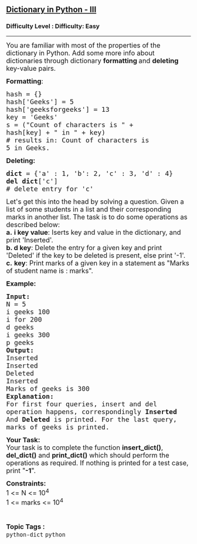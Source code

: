 <h2><a href="https://www.geeksforgeeks.org/problems/dictionary-in-python-iii/1?page=2&category=python&sortBy=submissions">Dictionary in Python - III</a></h2><h3>Difficulty Level : Difficulty: Easy</h3><hr><div class="problems_problem_content__Xm_eO"><p><span style="font-size:18px">You are familiar with most of the properties of the dictionary in Python. Add some more info about dictionaries through dictionary <strong>formatting </strong>and <strong>deleting </strong>key-value pairs.</span></p>

<p><span style="font-size:18px"><strong>Formatting</strong>:</span></p>

<pre><span style="font-size:18px">hash = {}</span>
<span style="font-size:18px">hash['Geeks'] = 5</span>
<span style="font-size:18px">hash['geeksforgeeks'] = 13
key = 'Geeks'</span>
<span style="font-size:18px">s = ("Count of characters is " + 
hash[key] + " in " + key)             </span>
<span style="font-size:18px"># results in: Count of characters is 
5 in Geeks.</span></pre>

<p><span style="font-size:18px"><strong>Deleting:</strong></span></p>

<pre><span style="font-size:18px"><strong>dict </strong>= {'a' : 1, 'b': 2, 'c' : 3, 'd' : 4}</span>
<span style="font-size:18px"><strong>del dict</strong>['c']          
# delete entry for 'c'</span></pre>

<p><span style="font-size:18px">Let's get this into the head by solving a question. Given a list of some students in a list and their corresponding marks in another list. The task is to do some operations as described below:<br>
<strong>a.</strong>&nbsp;<strong>i&nbsp;key value</strong>: Iserts key and value in the dictionary, and print 'Inserted'.<br>
<strong>b. d key</strong>: Delete the entry for a given key and print 'Deleted' if the key to be deleted is present, else print '-1'.<br>
<strong>c.</strong> <strong>key</strong>: Print marks of a given key in a statement as "Marks of student name is : marks".</span></p>

<p><span style="font-size:18px"><strong>Example:</strong></span></p>

<pre><span style="font-size:18px"><strong>Input:</strong></span>
<span style="font-size:18px">N = 5</span>
<span style="font-size:18px">i geeks 100</span>
<span style="font-size:18px">i for 200</span>
<span style="font-size:18px">d geeks</span>
<span style="font-size:18px">i geeks 300</span>
<span style="font-size:18px">p geeks</span>
<span style="font-size:18px"><strong>Output:</strong></span>
<span style="font-size:18px">Inserted</span>
<span style="font-size:18px">Inserted</span>
<span style="font-size:18px">Deleted</span>
<span style="font-size:18px">Inserted</span>
<span style="font-size:18px">Marks of geeks is 300</span>
<span style="font-size:18px"><strong>Explanation:</strong></span>
<span style="font-size:18px">For first four queries, insert and del 
operation happens, correspondingly <strong>Inserted 
</strong>And <strong>Deleted </strong>is printed. For the last query, 
marks of geeks is printed.</span></pre>

<p><span style="font-size:18px"><strong>Your Task:</strong><br>
Your task is to complete the function <strong>insert_dict()</strong>, <strong>del_dict()</strong> and <strong>print_dict()</strong> which should perform the operations as required.&nbsp;If nothing is printed for a test case, print "<strong>-1</strong>".</span></p>

<p><span style="font-size:18px"><strong>Constraints:</strong><br>
1 &lt;= N &lt;= 10<sup>4</sup><br>
1 &lt;= marks &lt;= 10<sup>4</sup></span></p>
</div><br><p><span style=font-size:18px><strong>Topic Tags : </strong><br><code>python-dict</code>&nbsp;<code>python</code>&nbsp;